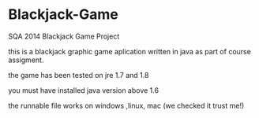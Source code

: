 Blackjack-Game
==============

SQA 2014 Blackjack Game Project


this is a blackjack graphic game aplication written in java as part of course assigment.

the game has been tested on jre 1.7 and 1.8 

you must have installed java version above 1.6

the runnable file works on windows ,linux, mac (we checked it trust me!)



